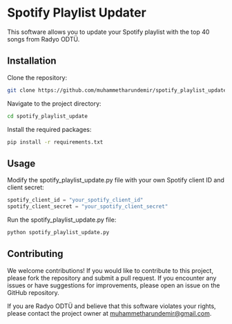 # Spotify Playlist Updater
This software allows you to update your Spotify playlist with the top 40 songs from Radyo ODTÜ.

## Installation
Clone the repository:

```bash
git clone https://github.com/muhammetharundemir/spotify_playlist_update.git
```

Navigate to the project directory:

```bash
cd spotify_playlist_update
```

Install the required packages:
```bash
pip install -r requirements.txt
```

## Usage
Modify the spotify_playlist_update.py file with your own Spotify client ID and client secret:

```python
spotify_client_id = "your_spotify_client_id"
spotify_client_secret = "your_spotify_client_secret"
```

Run the spotify_playlist_update.py file:

```bash
python spotify_playlist_update.py
```

## Contributing
We welcome contributions! If you would like to contribute to this project, please fork the repository and submit a pull request. If you encounter any issues or have suggestions for improvements, please open an issue on the GitHub repository.

If you are Radyo ODTÜ and believe that this software violates your rights, please contact the project owner at muhammetharundemir@gmail.com.
